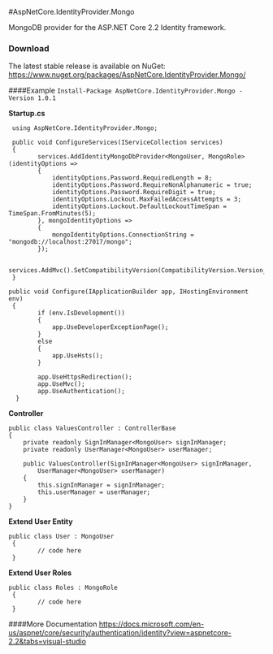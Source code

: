 #AspNetCore.IdentityProvider.Mongo

MongoDB provider for the ASP.NET Core 2.2 Identity framework. 

### Download
The latest stable release is available on NuGet: https://www.nuget.org/packages/AspNetCore.IdentityProvider.Mongo/

####Example
`Install-Package AspNetCore.IdentityProvider.Mongo -Version 1.0.1`

**Startup.cs**

	 using AspNetCore.IdentityProvider.Mongo;
	 
	 public void ConfigureServices(IServiceCollection services)
     {
            services.AddIdentityMongoDbProvider<MongoUser, MongoRole>(identityOptions =>
            {
                identityOptions.Password.RequiredLength = 8;
                identityOptions.Password.RequireNonAlphanumeric = true;
                identityOptions.Password.RequireDigit = true;
                identityOptions.Lockout.MaxFailedAccessAttempts = 3;
                identityOptions.Lockout.DefaultLockoutTimeSpan = TimeSpan.FromMinutes(5);
            }, mongoIdentityOptions =>
            {
                mongoIdentityOptions.ConnectionString = "mongodb://localhost:27017/mongo";
            });

            services.AddMvc().SetCompatibilityVersion(CompatibilityVersion.Version_2_2);
     }
		
	public void Configure(IApplicationBuilder app, IHostingEnvironment env)
     {
            if (env.IsDevelopment())
            {
                app.UseDeveloperExceptionPage();
            }
            else
            {
                app.UseHsts();
            }

            app.UseHttpsRedirection();
            app.UseMvc();
            app.UseAuthentication();
      }

**Controller**

	public class ValuesController : ControllerBase
    {
        private readonly SignInManager<MongoUser> signInManager;
        private readonly UserManager<MongoUser> userManager;

        public ValuesController(SignInManager<MongoUser> signInManager,
            UserManager<MongoUser> userManager)
        {
            this.signInManager = signInManager;
            this.userManager = userManager;
        }
    }
	

**Extend User Entity**

	public class User : MongoUser
     {
            // code here
     }
	 
**Extend User Roles**

	public class Roles : MongoRole
     {
            // code here
     }

####More Documentation
https://docs.microsoft.com/en-us/aspnet/core/security/authentication/identity?view=aspnetcore-2.2&tabs=visual-studio
